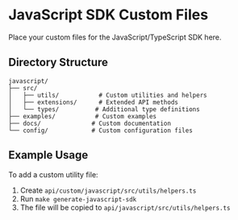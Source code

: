 # JavaScript SDK Custom Files

Place your custom files for the JavaScript/TypeScript SDK here.

## Directory Structure

```
javascript/
├── src/
│   ├── utils/           # Custom utilities and helpers
│   ├── extensions/      # Extended API methods
│   └── types/          # Additional type definitions
├── examples/           # Custom examples
├── docs/              # Custom documentation
└── config/            # Custom configuration files
```

## Example Usage

To add a custom utility file:

1. Create `api/custom/javascript/src/utils/helpers.ts`
2. Run `make generate-javascript-sdk`
3. The file will be copied to `api/javascript/src/utils/helpers.ts`
